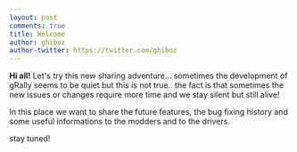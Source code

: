```yaml
---
layout: post
comments: true
title: Welcome
author: ghiboz
author-twitter: https://twitter.com/ghiboz
---
```


**Hi all!**
Let's try this new sharing adventure... sometimes the development of gRally seems to be quiet 
but this is not true.. the fact is that sometimes the new issues or changes require more time and we stay 
silent but still alive!

In this place we want to share the future features, the bug fixing history and some useful informations 
to the modders and to the drivers.

stay tuned!